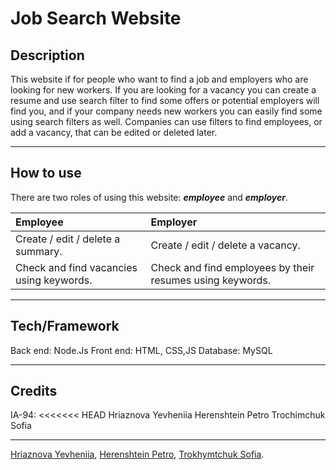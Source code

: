 # Job Search Website
## Description
This website if for people who want to find a job and employers who are 
looking for new workers. If you are looking for a vacancy you can create a 
resume and use search filter to find some offers or potential employers 
will find you, and if your company needs new workers you can easily find 
some using search filters as well.
Companies can use filters to find employees, or add a vacancy, that can be edited or deleted later.
***
## How to use
There are two roles of using this website: **_employee_** and **_employer_**.

| Employee | Employer | 
|:----------------|:---------|
| Create / edit / delete a summary. | Create / edit / delete a vacancy. |
| Check and find vacancies using keywords. | Check and find employees by their resumes using keywords. |
***

## Tech/Framework
Back end: Node.Js
Front end: HTML, CSS,JS
Database: MySQL
***

## Credits
IA-94:
<<<<<<< HEAD
Hriaznova Yevheniia 
Herenshtein Petro 
Trochimchuk Sofia
***
[Hriaznova Yevheniia](https://github.com/Udjiniia), 
[Herenshtein Petro](https://github.com/Pierre-4),
[Trokhymtchuk Sofia](https://github.com/SoniaTrchk).


 